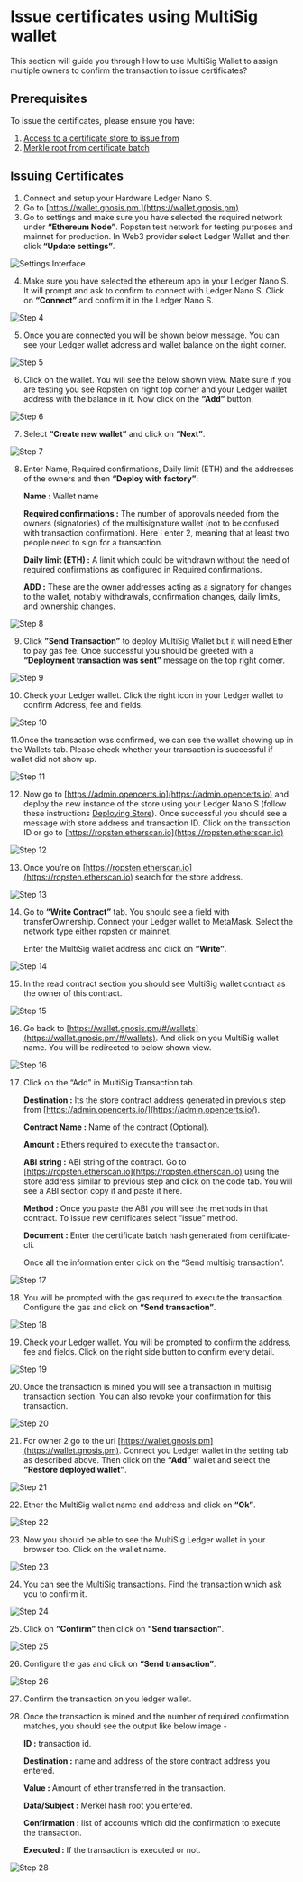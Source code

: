 # Issue certificates using MultiSig wallet

This section will guide you through How to use MultiSig Wallet to assign multiple owners to confirm the transaction to issue certificates?

## Prerequisites

To issue the certificates, please ensure you have:

1. [Access to a certificate store to issue from](./deploying_store.md)
2. [Merkle root from certificate batch](./batching_certificates.md)

## Issuing Certificates

1. Connect and setup your Hardware Ledger Nano S.
2. Go to [https://wallet.gnosis.pm.](https://wallet.gnosis.pm)
3. Go to settings and make sure you have selected the required network under **“Ethereum Node”**. Ropsten test network for testing purposes and mainnet for production. In Web3 provider select Ledger Wallet and then click **“Update settings”**.


![Settings Interface](./assets/issuing-multisig-certificates/img_1.png)


4. Make sure you have selected the ethereum app in your Ledger Nano S. It will prompt and ask to confirm to connect with Ledger Nano S. Click on **“Connect”** and confirm it in the Ledger Nano S. 


![Step 4](./assets/issuing-multisig-certificates/img_2.png)


5. Once you are connected you will be shown below message. You can see your Ledger wallet address and wallet balance on the right corner.


![Step 5](./assets/issuing-multisig-certificates/img_3.png)


6. Click on the wallet. You will see the below shown view. Make sure if you are testing you see Ropsten on right top corner and your Ledger wallet address with the balance in it. Now click on the **“Add”** button.


![Step 6](./assets/issuing-multisig-certificates/img_4.png)


7. Select **“Create new wallet”** and click on **“Next”**.


![Step 7](./assets/issuing-multisig-certificates/img_5.png)


8. Enter Name, Required confirmations, Daily limit (ETH) and the addresses of the owners and then **“Deploy with factory”**:

    **Name :** Wallet name

    **Required confirmations :** The number of approvals needed from the owners (signatories) of the multisignature wallet (not to be confused with transaction confirmation). Here I enter 2, meaning that at least two people need to sign for a transaction.

    **Daily limit (ETH) :** A limit which could be withdrawn without the need of required confirmations as configured in Required confirmations.

    **ADD :** These are the owner addresses acting as a signatory for changes to the wallet, notably withdrawals, confirmation changes, daily limits, and ownership changes.


![Step 8](./assets/issuing-multisig-certificates/img_6.png)


9. Click **”Send Transaction”** to deploy MultiSig Wallet but it will need Ether to pay gas fee. Once successful you should be greeted with a **“Deployment transaction was sent”** message on the top right corner.


![Step 9](./assets/issuing-multisig-certificates/img_7.png)


10. Check your Ledger wallet. Click the right icon in your Ledger wallet to confirm Address, fee and fields. 


![Step 10](./assets/issuing-multisig-certificates/img_8.png)


11.Once the transaction was confirmed, we can see the wallet showing up in the Wallets tab. Please check whether your transaction is successful if wallet did not show up.


![Step 11](./assets/issuing-multisig-certificates/img_9.png)


12. Now go to [https://admin.opencerts.io](https://admin.opencerts.io) and deploy the new instance of the store using your Ledger Nano S (follow these instructions [Deploying Store](./deploying_store.md)).
Once successful you should see a message with store address and transaction ID. Click on the transaction ID or go to [https://ropsten.etherscan.io](https://ropsten.etherscan.io)


![Step 12](./assets/issuing-multisig-certificates/img_10.png)
  

13. Once you’re on [https://ropsten.etherscan.io](https://ropsten.etherscan.io) search for the store address. 


![Step 13](./assets/issuing-multisig-certificates/img_11.png)


14. Go to **“Write Contract”** tab. You should see a field with transferOwnership. Connect your Ledger wallet to MetaMask. Select the network type either ropsten or mainnet.

    Enter the MultiSig wallet address and click on **“Write”**.


![Step 14](./assets/issuing-multisig-certificates/img_12.png)


15. In the read contract section you should see MultiSig wallet contract as the owner of this contract.


![Step 15](./assets/issuing-multisig-certificates/img_13.png)


16. Go back to [https://wallet.gnosis.pm/#/wallets](https://wallet.gnosis.pm/#/wallets). And click on you MultiSig wallet name. You will be redirected to below shown view.


![Step 16](./assets/issuing-multisig-certificates/img_14.png)


17. Click on the “Add” in MultiSig Transaction tab. 

    **Destination :** Its the store contract address generated in previous step from [https://admin.opencerts.io/](https://admin.opencerts.io/).

    **Contract Name :** Name of the contract (Optional).

    **Amount :** Ethers required to execute the transaction.

    **ABI string :** ABI string of the contract. Go to [https://ropsten.etherscan.io](https://ropsten.etherscan.io) using the store address similar to previous step and click on the code tab. You will see a ABI section copy it and paste it here. 

    **Method :** Once you paste the ABI you will see the methods in that contract. To issue new certificates select “issue” method.

    **Document :** Enter the certificate batch hash generated from certificate-cli.

    Once all the information enter click on the “Send multisig transaction”.

![Step 17](./assets/issuing-multisig-certificates/img_15.png)

18. You will be prompted with the gas required to execute the transaction. Configure the gas and click on **“Send transaction”**.

![Step 18](./assets/issuing-multisig-certificates/img_16.png)

19. Check your Ledger wallet. You will be prompted to confirm the address, fee and fields. Click on the right side button to confirm every detail.

![Step 19](./assets/issuing-multisig-certificates/img_17.png)

20. Once the transaction is mined you will see a transaction in multisig transaction section. You can also revoke your confirmation for this transaction.

![Step 20](./assets/issuing-multisig-certificates/img_18.png)

21. For owner 2 go to the url [https://wallet.gnosis.pm](https://wallet.gnosis.pm). Connect you Ledger wallet in the setting tab as described above. Then click on the **“Add”** wallet and select the **“Restore deployed wallet”**.

![Step 21](./assets/issuing-multisig-certificates/img_19.png)

22. Ether the MultiSig wallet name and address and click on **“Ok”**.

![Step 22](./assets/issuing-multisig-certificates/img_20.png)

23. Now you should be able to see the MultiSig Ledger wallet in your browser too. Click on the wallet name.

![Step 23](./assets/issuing-multisig-certificates/img_21.png)

24. You can see the MultiSig transactions. Find the transaction which ask you to confirm it.


![Step 24](./assets/issuing-multisig-certificates/img_22.png)


25. Click on **“Confirm”** then click on **“Send transaction”**.


![Step 25](./assets/issuing-multisig-certificates/img_23.png)


26. Configure the gas and click on **“Send transaction”**.


![Step 26](./assets/issuing-multisig-certificates/img_24.png)


27. Confirm the transaction on you ledger wallet. 


28. Once the transaction is mined and the number of required confirmation matches, you should see the output like below image -

    **ID :** transaction id.

    **Destination :** name and address of the store contract address you entered.

    **Value :** Amount of ether transferred in the transaction.

    **Data/Subject :** Merkel hash root you entered.

    **Confirmation :** list of accounts which did the confirmation to execute the transaction.

    **Executed :** If the transaction is executed or not.


![Step 28](./assets/issuing-multisig-certificates/img_25.png)